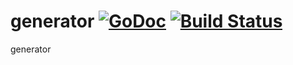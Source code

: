 # generator [![GoDoc](https://godoc.org/github.com/gojuno/generator?status.svg)](http://godoc.org/github.com/gojuno/generator) [![Build Status](https://travis-ci.org/gojuno/generator.svg?branch=master)](https://travis-ci.org/gojuno/generator)

generator